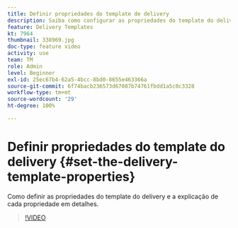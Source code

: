 ```yaml
---
title: Definir propriedades do template de delivery
description: Saiba como configurar as propriedades do template do delivery.
feature: Delivery Templates
kt: 7964
thumbnail: 338969.jpg
doc-type: feature video
activity: use
team: TM
role: Admin
level: Beginner
exl-id: 25ec67b4-62a5-4bcc-8bd0-8655e463366a
source-git-commit: 6f74bacb236573d67087b74761fbdd1a5c0c3328
workflow-type: tm+mt
source-wordcount: '29'
ht-degree: 100%

---
```


# Definir propriedades do template do delivery {#set-the-delivery-template-properties}

Como definir as propriedades do template do delivery e a explicação de cada propriedade em detalhes.

>[!VIDEO](https://video.tv.adobe.com/v/338969?quality=12)
